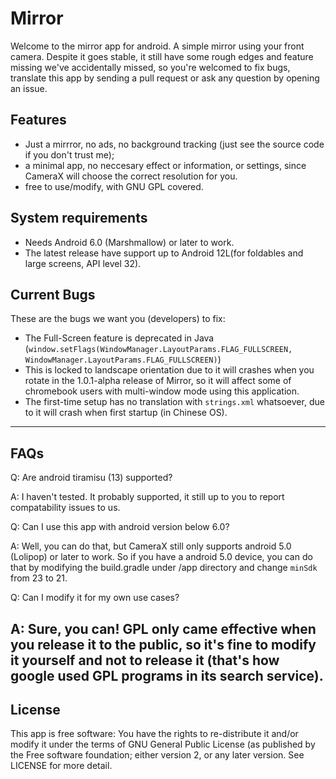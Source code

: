 # Mirror
Welcome to the mirror app for android. A simple mirror using your front camera.
Despite it goes stable, it still have some rough edges and feature missing we've accidentally missed, so you're welcomed to fix bugs, translate this app by sending a pull request or ask any question by opening an issue.
## Features
 * Just a mirrror, no ads, no background tracking (just see the source code if you don't trust me);
 * a minimal app, no neccesary effect or information, or settings, since CameraX will choose the correct resolution for you.
 * free to use/modify, with GNU GPL covered.
## System requirements
 * Needs Android 6.0 (Marshmallow) or later to work.
 * The latest release have support up to Android 12L(for foldables and large screens, API level 32).
## Current Bugs
These are the bugs we want you (developers) to fix:
 * The Full-Screen feature is deprecated in Java (```window.setFlags(WindowManager.LayoutParams.FLAG_FULLSCREEN, WindowManager.LayoutParams.FLAG_FULLSCREEN)```)
 * This is locked to landscape orientation due to it will crashes when you rotate in the 1.0.1-alpha release of Mirror, so it will affect some of chromebook users with multi-window mode using this application.
 * The first-time setup has no translation with ```strings.xml``` whatsoever, due to it will crash when first startup (in Chinese OS).
 ---
 ## FAQs
 Q: Are android tiramisu (13) supported?
 
 A: I haven't tested. It probably supported, it still up to you to report compatability issues to us.
 
 Q: Can I use this app with android version below 6.0?
 
 A: Well, you can do that, but CameraX still only supports android 5.0 (Lolipop) or later to work. So if you have a android 5.0 device, you can do that by modifying the build.gradle under /app directory and change ``minSdk`` from 23 to 21.
 
 Q: Can I modify it for my own use cases?
 
 A: Sure, you can! GPL only came effective when you release it to the public, so it's fine to modify it yourself and not to release it (that's how google used GPL programs in its search service). 
 ---
## License
This app is free software: You have the rights to re-distribute it and/or modify it under the terms of GNU General Public License (as published by the Free software foundation; either version 2, or any later version. See LICENSE for more detail.
